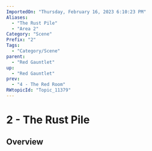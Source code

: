 ```yaml
---
ImportedOn: "Thursday, February 16, 2023 6:10:23 PM"
Aliases:
  - "The Rust Pile"
  - "Area 2"
Category: "Scene"
Prefix: "2"
Tags:
  - "Category/Scene"
parent:
  - "Red Gauntlet"
up:
  - "Red Gauntlet"
prev:
  - "4 - The Red Room"
RWtopicId: "Topic_11379"
---
```

# 2 - The Rust Pile
## Overview
